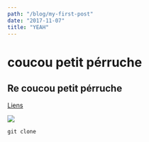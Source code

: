 ```yaml
---
path: "/blog/my-first-post"
date: "2017-11-07"
title: "YEAH"
---
```


# coucou petit pérruche
## Re coucou petit pérruche

[Liens](google.be)  

![](https://encrypted-tbn0.gstatic.com/images?q=tbn:ANd9GcStOBn7XzxtMxP5u3nGiM3cwsVO94GThzuLkO5wegrTnkO2G88l)

```
git clone
```



